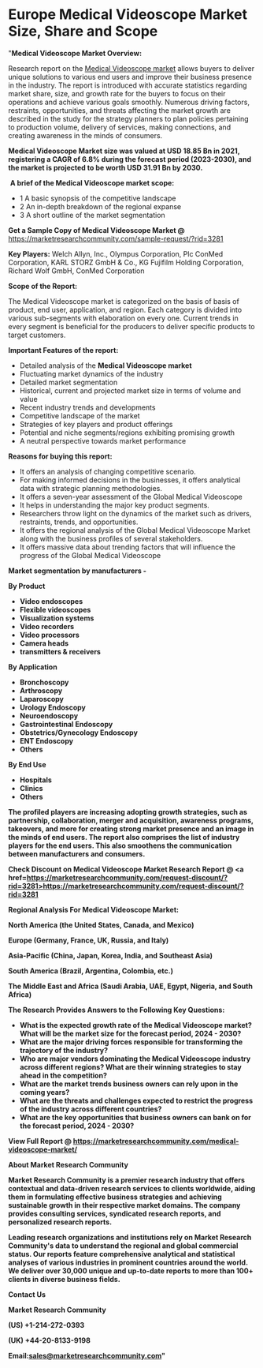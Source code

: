 # Europe Medical Videoscope Market Size, Share and Scope
"<strong>Medical Videoscope Market Overview:</strong>

Research report on the <a href=https://marketresearchcommunity.com/medical-videoscope-market/>Medical Videoscope market</a> allows buyers to deliver unique solutions to various end users and improve their business presence in the industry. The report is introduced with accurate statistics regarding market share, size, and growth rate for the buyers to focus on their operations and achieve various goals smoothly. Numerous driving factors, restraints, opportunities, and threats affecting the market growth are described in the study for the strategy planners to plan policies pertaining to production volume, delivery of services, making connections, and creating awareness in the minds of consumers.

<strong>Medical Videoscope Market size was valued at USD 18.85 Bn in 2021, registering a CAGR of 6.8% during the forecast period (2023-2030), and the market is projected to be worth USD 31.91 Bn by 2030.</strong>

 <Strong>A brief of the Medical Videoscope market scope:</Strong>
<ul>
 <li>1  A basic synopsis of the competitive landscape</li>
 <li>2  An in-depth breakdown of the regional expanse</li>
 <li>3  A short outline of the market segmentation</li>
</ul>
<strong>Get a Sample Copy of Medical Videoscope Market @ </b></strong><a href=https://marketresearchcommunity.com/sample-request/?rid=3281><u>https://marketresearchcommunity.com/sample-request/?rid=3281</u></a>

<strong>Key Players:</strong> 
Welch Allyn, Inc., Olympus Corporation, Plc ConMed Corporation, KARL STORZ GmbH &amp; Co., KG Fujifilm Holding Corporation, Richard Wolf GmbH, ConMed Corporation

<strong>Scope of the Report:</strong>

The Medical Videoscope market is categorized on the basis of basis of product, end user, application, and region. Each category is divided into various sub-segments with elaboration on every one. Current trends in every segment is beneficial for the producers to deliver specific products to target customers.

<strong><b>Important Features of the report:</b></strong>
<ul>
  <li>Detailed analysis of the <strong><b>Medical Videoscope </b></strong><strong><b>market</b></strong></li>
  <li>Fluctuating market dynamics of the industry</li>
  <li>Detailed market segmentation</li>
  <li>Historical, current and projected market size in terms of volume and value</li>
  <li>Recent industry trends and developments</li>
  <li>Competitive landscape of the market</li>
  <li>Strategies of key players and product offerings</li>
  <li>Potential and niche segments/regions exhibiting promising growth</li>
  <li>A neutral perspective towards market performance</li>
</ul>
<strong><b>Reasons for buying this report:</b></strong>
<ul>
  <li>It offers an analysis of changing competitive scenario.</li>
  <li>For making informed decisions in the businesses, it offers analytical data with strategic planning methodologies.</li>
  <li>It offers a seven-year assessment of the Global Medical Videoscope</li>
  <li>It helps in understanding the major key product segments.</li>
  <li>Researchers throw light on the dynamics of the market such as drivers, restraints, trends, and opportunities.</li>
  <li>It offers the regional analysis of the Global Medical Videoscope Market along with the business profiles of several stakeholders.</li>
  <li>It offers massive data about trending factors that will influence the progress of the Global Medical Videoscope</li>
</ul>

<strong>Market segmentation by manufacturers -</strong>


<strong><strong>By Product</strong></h4>
<ul>
 	<li>Video endoscopes</li>
 	<li>Flexible videoscopes</li>
 	<li>Visualization systems</li>
 	<li>Video recorders</li>
 	<li>Video processors</li>
 	<li>Camera heads</li>
 	<li>transmitters &amp; receivers</li>
</ul>
<strong><strong>By Application</strong></h4>
<ul>
 	<li>Bronchoscopy</li>
 	<li>Arthroscopy</li>
 	<li>Laparoscopy</li>
 	<li>Urology Endoscopy</li>
 	<li>Neuroendoscopy</li>
 	<li>Gastrointestinal Endoscopy</li>
 	<li>Obstetrics/Gynecology Endoscopy</li>
 	<li>ENT Endoscopy</li>
 	<li>Others</li>
</ul>
<strong><strong>By End Use</strong></h4>
<ul>
 	<li>Hospitals</li>
 	<li>Clinics</li>
 	<li>Others</li>
</ul>

The profiled players are increasing adopting growth strategies, such as partnership, collaboration, merger and acquisition, awareness programs, takeovers, and more for creating strong market presence and an image in the minds of end users. The report also comprises the list of industry players for the end users. This also smoothens the communication between manufacturers and consumers.

<strong><b>Check Discount on Medical Videoscope Market Research Report @ </b></strong><a href=https://marketresearchcommunity.com/request-discount/?rid=3281><u>https://marketresearchcommunity.com/request-discount/?rid=3281</u></a>

<strong>Regional Analysis For Medical Videoscope Market:</strong>

<strong>North America</strong> (the United States, Canada, and Mexico)

<strong>Europe</strong> (Germany, France, UK, Russia, and Italy)

<strong>Asia-Pacific</strong> (China, Japan, Korea, India, and Southeast Asia)

<strong>South America</strong> (Brazil, Argentina, Colombia, etc.)

<strong>The Middle East and Africa</strong> (Saudi Arabia, UAE, Egypt, Nigeria, and South Africa)

<strong>The Research Provides Answers to the Following Key Questions:</strong>
<ul>
 	<li>What is the expected growth rate of the Medical Videoscope market? What will be the market size for the forecast period, 2024 - 2030?</li>
 	<li>What are the major driving forces responsible for transforming the trajectory of the industry?</li>
 	<li>Who are major vendors dominating the Medical Videoscope industry across different regions? What are their winning strategies to stay ahead in the competition?</li>
 	<li>What are the market trends business owners can rely upon in the coming years?</li>
 	<li>What are the threats and challenges expected to restrict the progress of the industry across different countries?</li>
 	<li>What are the key opportunities that business owners can bank on for the forecast period, 2024 - 2030?</li>
</ul>

<strong>View Full Report @</strong> <a href=https://marketresearchcommunity.com/medical-videoscope-market/>https://marketresearchcommunity.com/medical-videoscope-market/</a>

<strong>About Market Research Community</strong>

Market Research Community is a premier research industry that offers contextual and data-driven research services to clients worldwide, aiding them in formulating effective business strategies and achieving sustainable growth in their respective market domains. The company provides consulting services, syndicated research reports, and personalized research reports.

Leading research organizations and institutions rely on Market Research Community's data to understand the regional and global commercial status. Our reports feature comprehensive analytical and statistical analyses of various industries in prominent countries around the world. We deliver over 30,000 unique and up-to-date reports to more than 100+ clients in diverse business fields.

<strong>Contact Us</strong>

<strong>Market Research Community</strong>

(US) +1-214-272-0393

(UK) +44-20-8133-9198

<strong>Email:</strong>sales@marketresearchcommunity.com"
